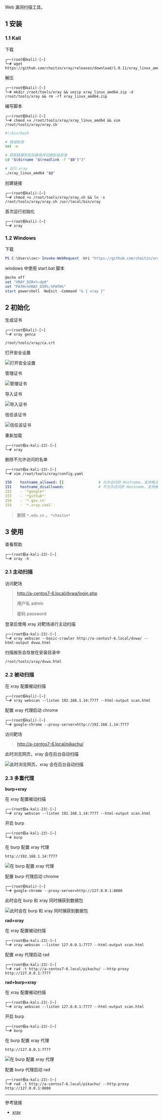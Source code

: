 Web 漏洞扫描工具。

## 1 安装

### 1.1 Kali

下载

```shell
┌──(root㉿kali)-[~]
└─# wget https://github.com/chaitin/xray/releases/download/1.9.11/xray_linux_amd64.zip
```

解压

```shell
┌──(root㉿kali)-[~]
└─# mkdir /root/tools/xray && unzip xray_linux_amd64.zip -d /root/tools/xray && rm -rf xray_linux_amd64.zip
```

编写脚本

```shell
┌──(root㉿kali)-[~]
└─# chmod +x /root/tools/xray/xray_linux_amd64 && vim /root/tools/xray/xray.sh
```

```sh
#!/bin/bash

# 错误检测
set -e

# 获取链接的实际路径并切换到该目录
cd "$(dirname "$(readlink -f "$0")")"

# 运行 xray
./xray_linux_amd64 "$@"
```

创建链接

```shell
┌──(root㉿kali)-[~]
└─# chmod +x /root/tools/xray/xray.sh && ln -s /root/tools/xray/xray.sh /usr/local/bin/xray
```

首次运行初始化

```shell
┌──(root㉿kali)-[~]
└─# xray
```

### 1.2  Windows

下载

```powershell
PS C:\Users\sec> Invoke-WebRequest -Uri "https://github.com/chaitin/xray/releases/download/1.9.11/xray_windows_amd64.exe.zip" -Proxy "http://127.0.0.1:10809" -OutFile "xray_linux_amd64.zip"
```

windows 中使用 start.bat 脚本

```powershell
@echo off
set "XRAY_DIR=%~dp0"
set "PATH=%XRAY_DIR%;%PATH%"
start powershell -NoExit -Command "& { xray }"
```

## 2 初始化

生成证书

```shell
┌──(root㉿kali)-[~]
└─# xray genca
```

```
/root/tools/xray/ca.crt
```

打开安全设置

![打开安全设置](./../../../../images/xray/%E6%89%93%E5%BC%80%E5%AE%89%E5%85%A8%E8%AE%BE%E7%BD%AE.png)

管理证书

![管理证书](./../../../../images/xray/%E7%AE%A1%E7%90%86%E8%AF%81%E4%B9%A6.png)

导入证书

![导入证书](./../../../../images/xray/%E5%AF%BC%E5%85%A5%E8%AF%81%E4%B9%A6.png)

信任该证书

![信任该证书](./../../../../images/xray/%E4%BF%A1%E4%BB%BB%E8%AF%A5%E8%AF%81%E4%B9%A6.png)

重新加载

```shell
┌──(root㉿a-kali-23)-[~]
└─# xray
```

删除不允许访问的名单

```shell
┌──(root㉿a-kali-23)-[~]
└─# vim /root/tools/xray/config.yaml
```

```yaml
150    hostname_allowed: []                # 允许访问的 Hostname，支持格式如 t.com、*.t.com、1.1.1.1、1.1.1.1/24、1.1-4.1.1-8
151    hostname_disallowed:                # 不允许访问的 Hostname，支持格式如 t.com、*.t.com、1.1.1.1、1.1.1.1/24、1.1-4.1.1-8
152    - '*google*'
153    - '*github*'
154    - '*.gov.cn'
155    - '*.xray.cool'
```

> 删除 `*.edu.cn` ， `*chaitin*` 

## 3 使用

查看帮助

```shell
┌──(root㉿a-kali-23)-[~]
└─# xray -h
```

### 2.1 主动扫描

访问靶场

> http://a-centos7-6.local/dvwa/login.php
>
> 用户名	admin
>
> 密码	password

登录后使用 xray 对靶场进行主动扫描

```shell
┌──(root㉿a-kali-23)-[~]
└─# xray webscan --basic-crawler http://a-centos7-6.local/dvwa/ --html-output dvwa.html
```

扫描报告会存放在安装目录中

```
/root/tools/xray/dvwa.html
```

### 2.2 被动扫描

在 xray 配置被动扫描

```shell
┌──(root㉿kali)-[~]
└─# xray webscan --listen 192.168.1.14:7777 --html-output scan.html
```

配置 xray 代理启动 chrome

```shell
┌──(root㉿kali)-[~]
└─# google-chrome --proxy-server=http://192.168.1.14:7777
```

访问靶场

> http://a-centos7-6.local/pikachu/

此时浏览网页，xray 会在后台自动扫描

![此时浏览网页，xray 会在后台自动扫描](./../../../../images/xray/%E6%AD%A4%E6%97%B6%E6%B5%8F%E8%A7%88%E7%BD%91%E9%A1%B5%EF%BC%8Cxray%20%E4%BC%9A%E5%9C%A8%E5%90%8E%E5%8F%B0%E8%87%AA%E5%8A%A8%E6%89%AB%E6%8F%8F.png)

### 2.3 多重代理

**burp+xray**

在 xray 配置被动扫描

```shell
┌──(root㉿a-kali-23)-[~]
└─# xray webscan --listen 192.168.1.14:7777 --html-output scan.html
```

开启 burp

```shell
┌──(root㉿a-kali-23)-[~]
└─# burp
```

在 burp 配置 xray 代理

```
http://192.168.1.14:7777
```

![在 burp 配置 xray 代理](./../../../../images/xray/%E5%9C%A8%20burp%20%E9%85%8D%E7%BD%AE%20xray%20%E4%BB%A3%E7%90%86.png)

配置 burp 代理启动 chrome

```shell
┌──(root㉿kali)-[~]
└─# google-chrome --proxy-server=http://127.0.0.1:8080
```

此时会在 burp 和 xray 同时捕获到数据包

![此时会在 burp 和 xray 同时捕获到数据包](./../../../../images/xray/%E6%AD%A4%E6%97%B6%E4%BC%9A%E5%9C%A8%20burp%20%E5%92%8C%20xray%20%E5%90%8C%E6%97%B6%E6%8D%95%E8%8E%B7%E5%88%B0%E6%95%B0%E6%8D%AE%E5%8C%85.png)

**rad+xray**

在 xray 配置被动扫描

```shell
┌──(root㉿a-kali-23)-[~]
└─# xray webscan --listen 127.0.0.1:7777 --html-output scan.html
```

配置 xray 代理启动 rad

```shell
┌──(root㉿a-kali-23)-[~]
└─# rad -t http://a-centos7-6.local/pikachu/ --http-proxy http://127.0.0.1:7777
```

**rad+burp+xray**

在 xray 配置被动扫描

```shell
┌──(root㉿a-kali-23)-[~]
└─# xray webscan --listen 127.0.0.1:7777 --html-output scan.html
```

开启 burp

```shell
┌──(root㉿a-kali-23)-[~]
└─# burp
```

在 burp 配置 xray 代理

```
http://127.0.0.1:7777
```

![在 burp 配置 xray 代理](./../../../../images/xray/%E5%9C%A8%20burp%20%E9%85%8D%E7%BD%AE%20xray%20%E4%BB%A3%E7%90%86.png)

配置 burp 代理启动 rad

```shell
┌──(root㉿a-kali-23)-[~]
└─# rad -t http://a-centos7-6.local/pikachu/ --http-proxy http://127.0.0.1:8080
```

---

参考链接

- [xray](https://github.com/chaitin/xray)
